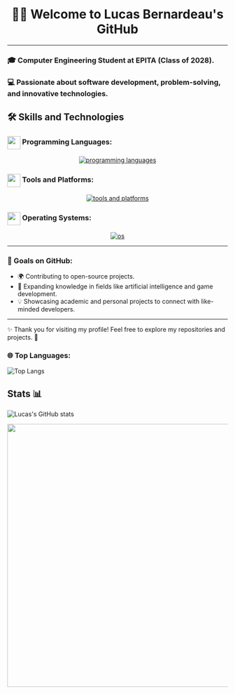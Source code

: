 


<h1 align="center">
  👨‍💻 Welcome to Lucas Bernardeau's GitHub
</h1>


-----------------------------------------------


### 🎓 Computer Engineering Student at EPITA (Class of 2028).

### 💻 Passionate about software development, problem-solving, and innovative technologies.


## 🛠️ Skills and Technologies

### <img src=".ressources/languages.gif" width="30" style="vertical-align: middle;"> Programming Languages:

<div align="center">
  <a href="https://skillicons.dev/icons?i=python,c,cpp,cs,html,css,js">
    <img src="https://skillicons.dev/icons?i=python,c,cpp,cs,html,css,js,java" alt="programming languages">
  </a>
</div>


### <img src=".ressources/tools.gif" width="30" style="vertical-align: middle;"> Tools and Platforms:

<div align="center">
  <a href="https://skillicons.dev/icons?i=git,vscode,rider,vim,overleaf,msoffice">
    <img src="https://skillicons.dev/icons?i=git,vscode,rider,vim,overleaf,msoffice" alt="tools and platforms">
  </a>
</div>

### <img src=".ressources/systems.gif" width="30" style="vertical-align: middle;"> Operating Systems:

<div align="center">
  <a href="https://skillicons.dev/icons?i=windows,linux,ubuntu,nix">
    <img src="https://skillicons.dev/icons?i=windows,linux,ubuntu,nix" alt="os">
  </a>
</div>

---

### 🌱 Goals on GitHub:  
- 🌍 Contributing to open-source projects.  
- 🤖 Expanding knowledge in fields like artificial intelligence and game development.  
- 💡 Showcasing academic and personal projects to connect with like-minded developers.  

---

✨ Thank you for visiting my profile! Feel free to explore my repositories and projects. 🌟

### 🌐 Top Languages:

![Top Langs](https://github-readme-stats.vercel.app/api/top-langs/?username=lucasbnrd05&layout=compact&theme=blue_navy)

## Stats 📊

![Lucas's GitHub stats](https://github-readme-stats.vercel.app/api?username=lucasbnrd05&show_icons=true&hide=contribs,prs&cache_seconds=86400&theme=blue_navy)


<img src="https://media.giphy.com/media/iIqmM5tTjmpOB9mpbn/giphy.gif" width="600">


